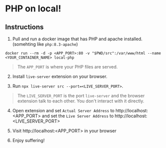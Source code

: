 # PHP on local!

## Instructions

1. Pull and run a docker image that has PHP and apache installed. (somehting like `php:8.3-apache`)

```
docker run --rm -d -p <APP_PORT>:80 -v "$PWD/src":/var/www/html --name <YOUR_CONTAINER_NAME> local-php
```

> The `APP_PORT` is where your PHP files are served.

2. Install `live-server` extension on your browser.

3. Run `npx live-server src --port=<LIVE_SERVER_PORT>`.

> The `LIVE_SERVER_PORT` is the port `live-server` and the browser extension talk to each other. You don't interact with it directly.

4. Open extension and set `Actual Server Address` to http://localhost:<APP_PORT> and set the `Live Server Address` to http://localhost:<LIVE_SERVER_PORT>

5. Visit http://localhost:<APP_PORT> in your browser

6. Enjoy suffering!
